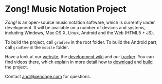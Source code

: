 # Zong! Music Notation Project

_Zong!_ is an open-source music notation software, which is currently under development. It will be available on a number of devices and systems, including Windows, Mac OS X, Linux, Android and the Web (HTML5 + JS).

To build the project, call `gradlew` in the root folder. To build the Android part, call `gradlew` in the `mobile` folder.

Have a look at our [website](http://www.zong-music.com/), the [development wiki](https://xenoage.atlassian.net/wiki/display/ZONG/Zong!+Wiki) and our [tracker](https://xenoage.atlassian.net/). You can find videos there, which explain in more detail how to [download](https://xenoage.atlassian.net/wiki/display/ZONG/Download) and [build](https://xenoage.atlassian.net/wiki/display/ZONG/Compile) the project.

Contact andi@xenoage.com for questions.
